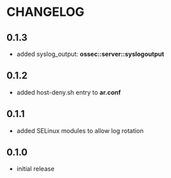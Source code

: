 # CHANGELOG

## 0.1.3

* added syslog_output: **ossec::server::syslogoutput**

## 0.1.2

* added host-deny.sh entry to **ar.conf**

## 0.1.1

* added SELinux modules to allow log rotation

## 0.1.0

* initial release
